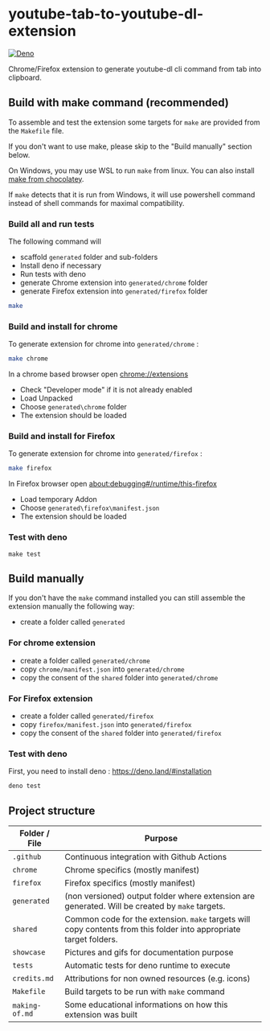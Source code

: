 # youtube-tab-to-youtube-dl-extension

[![Deno](https://github.com/marc-bouvier/youtube-tab-to-youtube-dl-extension/actions/workflows/deno.yml/badge.svg)](https://github.com/marc-bouvier/youtube-tab-to-youtube-dl-extension/actions/workflows/deno.yml)

Chrome/Firefox extension to generate youtube-dl cli command from tab into clipboard.

## Build with make command (recommended)

To assemble and test the extension some targets for `make` are provided from the `Makefile` file.

If you don't want to use make, please skip to the "Build manually" section below.

On Windows, you may use WSL to run `make` from linux. 
You can also install [make from chocolatey](https://chocolatey.org/packages/make).

If `make` detects that it is run from Windows, it will use powershell command instead of shell commands for maximal compatibility.

### Build all and run tests

The following command will
- scaffold `generated` folder and sub-folders
- Install deno if necessary
- Run tests with deno
- generate Chrome extension into `generated/chrome` folder
- generate Firefox extension into `generated/firefox` folder

```bash
make
```

### Build and install for chrome

To generate extension for chrome into `generated/chrome` :

```bash
make chrome
```

In a chrome based browser open [chrome://extensions](chrome://extensions)
- Check "Developer mode" if it is not already enabled
- Load Unpacked
- Choose `generated\chrome` folder
- The extension should be loaded

### Build and install for Firefox

To generate extension for chrome into `generated/firefox` :

```bash
make firefox
```

In Firefox browser open [about:debugging#/runtime/this-firefox](about:debugging#/runtime/this-firefox)
- Load temporary Addon
- Choose `generated\firefox\manifest.json`
- The extension should be loaded

### Test with deno

```
make test
```

## Build manually

If you don't have the `make` command installed you can still assemble the extension manually the following way:

- create a folder called `generated` 

### For chrome extension
- create a folder called `generated/chrome`
- copy `chrome/manifest.json` into `generated/chrome`
- copy the consent of the `shared` folder into `generated/chrome`

### For Firefox extension
- create a folder called `generated/firefox`
- copy `firefox/manifest.json` into `generated/firefox`
- copy the consent of the `shared` folder into `generated/firefox`

### Test with deno

First, you need to install deno : https://deno.land/#installation

```
deno test
```

## Project structure

| Folder / File | Purpose |
| ------ | ------- |
| `.github` | Continuous integration with Github Actions |
| `chrome` | Chrome specifics (mostly manifest) |
| `firefox` | Firefox specifics (mostly manifest) |
| `generated` | (non versioned) output folder where extension are generated. Will be created by `make` targets. |
| `shared` | Common code for the extension. `make` targets will copy contents from this folder into appropriate target folders. |
| `showcase` | Pictures and gifs for documentation purpose |
| `tests` | Automatic tests for deno runtime to execute |
| `credits.md` | Attributions for non owned resources (e.g. icons) |
| `Makefile` | Build targets to be run with `make` command |
| `making-of.md` | Some educational informations on how this extension was built |
